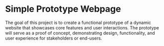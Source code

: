 <h1>Simple Prototype Webpage</h1>
The goal of this project is to create a functional prototype of a dynamic website that showcases core features and user interactions. The prototype will serve as a proof of concept, demonstrating design, functionality, and user experience for stakeholders or end-users.

